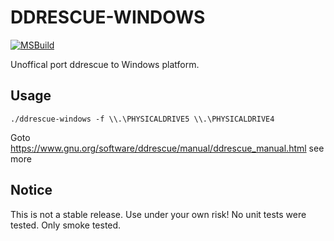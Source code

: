<!--
 Copyright (C) 2021 mana

 This file is part of ddrescue-windows.

 ddrescue-windows is free software: you can redistribute it and/or modify
 it under the terms of the GNU General Public License as published by
 the Free Software Foundation, either version 2 of the License, or
 (at your option) any later version.

 ddrescue-windows is distributed in the hope that it will be useful,
 but WITHOUT ANY WARRANTY; without even the implied warranty of
 MERCHANTABILITY or FITNESS FOR A PARTICULAR PURPOSE.  See the
 GNU General Public License for more details.

 You should have received a copy of the GNU General Public License
 along with ddrescue-windows.  If not, see <http://www.gnu.org/licenses/>.
-->

DDRESCUE-WINDOWS
===

[![MSBuild](https://github.com/manageryzy/ddrescue-windows/actions/workflows/msbuild.yml/badge.svg)](https://github.com/manageryzy/ddrescue-windows/actions/workflows/msbuild.yml)

Unoffical port ddrescue to Windows platform.

## Usage

```
./ddrescue-windows -f \\.\PHYSICALDRIVE5 \\.\PHYSICALDRIVE4
```

Goto https://www.gnu.org/software/ddrescue/manual/ddrescue_manual.html see more

## Notice

This is not a stable release. Use under your own risk!
No unit tests were tested. Only smoke tested.
